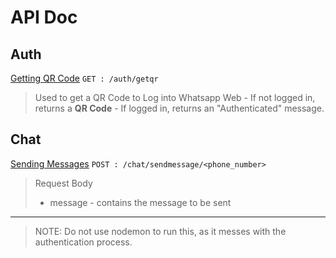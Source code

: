 # API Doc
## Auth
<u>Getting QR Code</u>
 ``GET : /auth/getqr``
> Used to get a QR Code to Log into Whatsapp Web
	- If not logged in, returns a **QR Code**
	- If logged in, returns an "Authenticated" message.

## Chat
<u>Sending Messages</u>
``POST : /chat/sendmessage/<phone_number>``
> Request Body
>   - message - contains the message to be sent
<hr>

> NOTE: Do not use nodemon to run this, as it messes with the authentication process.